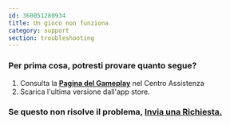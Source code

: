 ```yaml
---
id: 360051280934
title: Un gioco non funziona
category: support
section: troubleshooting
---
```

### Per prima cosa, potresti provare quanto segue?

1. Consulta la **[Pagina del Gameplay](https://help.studycat.com/hc/en-us/categories/34781881763353-Gameplay)** nel Centro Assistenza
2. Scarica l'ultima versione dall'app store.

### Se questo non risolve il problema, [Invia una Richiesta.](https://help.studycat.com/hc/en-gb/requests/new)

